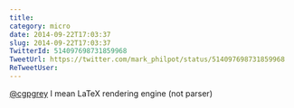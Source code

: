 ```yaml
---
title: 
category: micro
date: 2014-09-22T17:03:37
slug: 2014-09-22T17:03:37
TwitterId: 514097698731859968
TweetUrl: https://twitter.com/mark_philpot/status/514097698731859968
ReTweetUser: 
---
```


[@cgpgrey](https://twitter.com/cgpgrey) I mean LaTeX rendering engine (not parser)